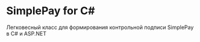 # SimplePay for C\#

Легковесный класс для формирования контрольной подписи SimplePay в C# и ASP.NET
